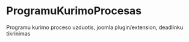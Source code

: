 # ProgramuKurimoProcesas
Programu kurimo proceso uzduotis, joomla plugin/extension, deadlinku tikrinimas
